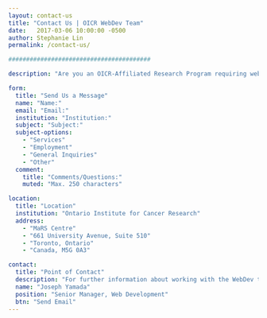 ```yaml
---
layout: contact-us
title: "Contact Us | OICR WebDev Team"
date:   2017-03-06 10:00:00 -0500
author: Stephanie Lin
permalink: /contact-us/

########################################

description: "Are you an OICR-Affiliated Research Program requiring web services? Or do you simply have a general inquiry about working with us?"

form:
  title: "Send Us a Message"
  name: "Name:"
  email: "Email:"
  institution: "Institution:"
  subject: "Subject:"
  subject-options:
    - "Services"
    - "Employment"
    - "General Inquiries"
    - "Other"
  comment: 
    title: "Comments/Questions:"
    muted: "Max. 250 characters"

location:
  title: "Location"
  institution: "Ontario Institute for Cancer Research"
  address:
    - "MaRS Centre"
    - "661 University Avenue, Suite 510"
    - "Toronto, Ontario"
    - "Canada, M5G 0A3"

contact:
  title: "Point of Contact"
  description: "For further information about working with the WebDev team: "
  name: "Joseph Yamada"
  position: "Senior Manager, Web Development"
  btn: "Send Email"
---
```

